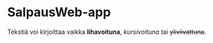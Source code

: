 # SalpausWeb-app

Tekstiä voi kirjoittaa vaikka **lihavoituna**, *kursivoituna* tai ~~yliviivattuna~~.
